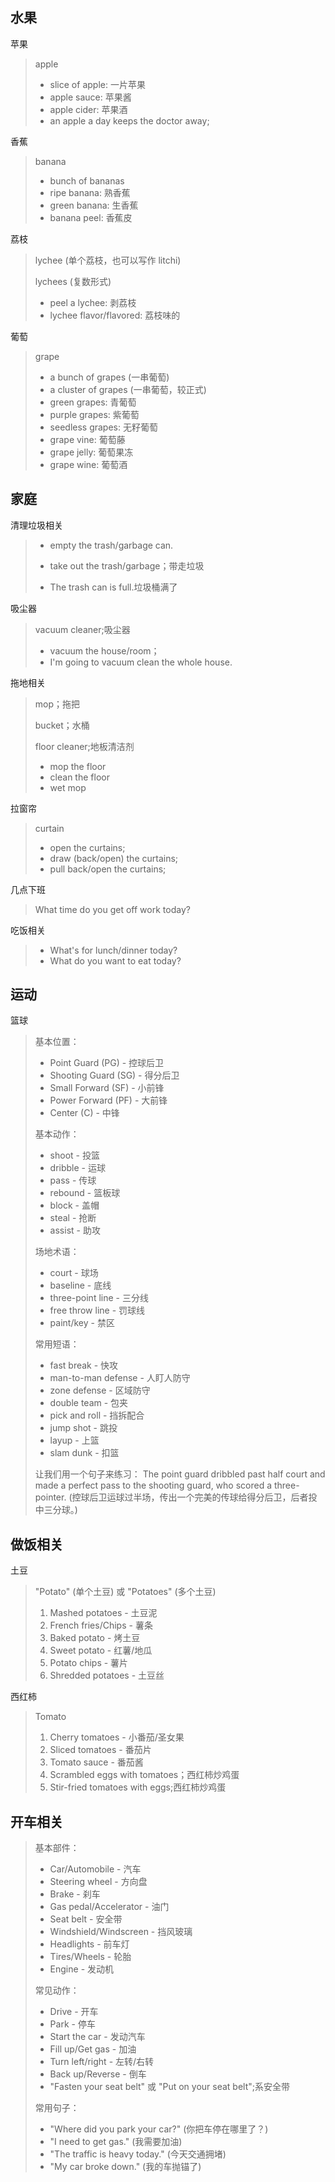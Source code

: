 ## 水果
苹果

> apple
>
> - slice of apple: 一片苹果
> - apple sauce: 苹果酱
> - apple cider: 苹果酒
> - an apple a day keeps the doctor away;

香蕉

> banana
>
> - bunch of bananas
> - ripe banana: 熟香蕉
> - green banana: 生香蕉
> - banana peel: 香蕉皮

荔枝

> lychee (单个荔枝，也可以写作 litchi)
>
> lychees (复数形式)
>
> - peel a lychee: 剥荔枝
> - lychee flavor/flavored: 荔枝味的

葡萄

> grape
>
> - a bunch of grapes (一串葡萄)
> - a cluster of grapes (一串葡萄，较正式)
> - green grapes: 青葡萄
> - purple grapes: 紫葡萄
> - seedless grapes: 无籽葡萄
> - grape vine: 葡萄藤
> - grape jelly: 葡萄果冻
> - grape wine: 葡萄酒

## 家庭

清理垃圾相关

> - empty the trash/garbage can.
>
> - take out the trash/garbage；带走垃圾
> - The trash can is full.垃圾桶满了

吸尘器

> vacuum cleaner;吸尘器
>
> - vacuum the house/room；
> - I'm going to vacuum clean the whole house.

拖地相关

> mop；拖把
>
> bucket；水桶
>
> floor cleaner;地板清洁剂
>
> - mop the floor
> - clean the floor
> - wet mop

拉窗帘

> curtain
>
> - open the curtains;
> - draw (back/open) the curtains;
> - pull back/open the curtains;

几点下班

> What time do you get off work today?

吃饭相关

> - What's for lunch/dinner today?
> - What do you want to eat today?

## 运动

篮球

> 基本位置：
> - Point Guard (PG) - 控球后卫
> - Shooting Guard (SG) - 得分后卫
> - Small Forward (SF) - 小前锋
> - Power Forward (PF) - 大前锋
> - Center (C) - 中锋
>
> 基本动作：
> - shoot - 投篮
> - dribble - 运球
> - pass - 传球
> - rebound - 篮板球
> - block - 盖帽
> - steal - 抢断
> - assist - 助攻
>
> 场地术语：
> - court - 球场
> - baseline - 底线
> - three-point line - 三分线
> - free throw line - 罚球线
> - paint/key - 禁区
>
> 常用短语：
> - fast break - 快攻
> - man-to-man defense - 人盯人防守
> - zone defense - 区域防守
> - double team - 包夹
> - pick and roll - 挡拆配合
> - jump shot - 跳投
> - layup - 上篮
> - slam dunk - 扣篮
>
> 让我们用一个句子来练习：
> The point guard dribbled past half court and made a perfect pass to the shooting guard, who scored a three-pointer.
> (控球后卫运球过半场，传出一个完美的传球给得分后卫，后者投中三分球。)

## 做饭相关

土豆

> "Potato" (单个土豆) 或 "Potatoes" (多个土豆)
>
> 1. Mashed potatoes - 土豆泥
> 2. French fries/Chips - 薯条
> 3. Baked potato - 烤土豆
> 4. Sweet potato - 红薯/地瓜
> 5. Potato chips - 薯片
> 6. Shredded potatoes - 土豆丝
>

西红柿

> Tomato
>
> 1. Cherry tomatoes - 小番茄/圣女果
> 2. Sliced tomatoes - 番茄片
> 3. Tomato sauce - 番茄酱
> 4. Scrambled eggs with tomatoes；西红柿炒鸡蛋
> 5. Stir-fried tomatoes with eggs;西红柿炒鸡蛋

## 开车相关

> 基本部件：
> - Car/Automobile - 汽车
> - Steering wheel - 方向盘
> - Brake - 刹车
> - Gas pedal/Accelerator - 油门
> - Seat belt - 安全带
> - Windshield/Windscreen - 挡风玻璃
> - Headlights - 前车灯
> - Tires/Wheels - 轮胎
> - Engine - 发动机
>
> 常见动作：
> - Drive - 开车
> - Park - 停车
> - Start the car - 发动汽车
> - Fill up/Get gas - 加油
> - Turn left/right - 左转/右转
> - Back up/Reverse - 倒车
> - "Fasten your seat belt" 或 "Put on your seat belt";系安全带
>
> 常用句子：
> - "Where did you park your car?" (你把车停在哪里了？)
> - "I need to get gas." (我需要加油)
> - "The traffic is heavy today." (今天交通拥堵)
> - "My car broke down." (我的车抛锚了)
>